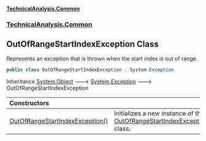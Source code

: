 #### [TechnicalAnalysis\.Common](Atypical.TechnicalAnalysis.Common.md 'Atypical\.TechnicalAnalysis\.Common')
### [TechnicalAnalysis\.Common](Atypical.TechnicalAnalysis.Common.md#TechnicalAnalysis.Common 'TechnicalAnalysis\.Common')

## OutOfRangeStartIndexException Class

Represents an exception that is thrown when the start index is out of range\.

```csharp
public class OutOfRangeStartIndexException : System.Exception
```

Inheritance [System\.Object](https://docs.microsoft.com/en-us/dotnet/api/System.Object 'System\.Object') &#129106; [System\.Exception](https://docs.microsoft.com/en-us/dotnet/api/System.Exception 'System\.Exception') &#129106; OutOfRangeStartIndexException

| Constructors | |
| :--- | :--- |
| [OutOfRangeStartIndexException\(\)](OutOfRangeStartIndexException.OutOfRangeStartIndexException().md 'TechnicalAnalysis\.Common\.OutOfRangeStartIndexException\.OutOfRangeStartIndexException\(\)') | Initializes a new instance of the [OutOfRangeStartIndexException](OutOfRangeStartIndexException.md 'TechnicalAnalysis\.Common\.OutOfRangeStartIndexException') class\. |
